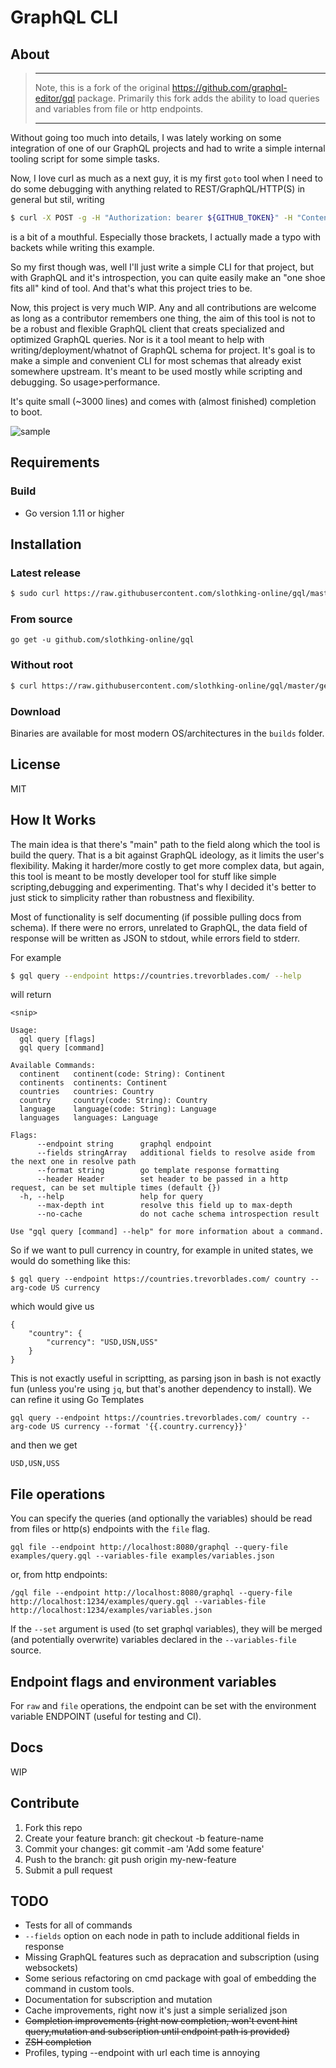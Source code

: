 # GraphQL CLI

## About

> ******
> Note, this is a fork of the original https://github.com/graphql-editor/gql package. Primarily this fork adds the ability to load queries and variables from file or http endpoints.
> ******

Without going too much into details, I was lately working on some integration of one of our GraphQL projects and had to write a simple internal tooling script for some simple tasks.

Now, I love curl as much as a next guy, it is my first `goto` tool when I need to do some debugging with anything related to REST/GraphQL/HTTP(S) in general but stil, writing
```sh
$ curl -X POST -g -H "Authorization: bearer ${GITHUB_TOKEN}" -H "Content-Type: application/json" https://api.github.com/graphql -d '{"query": "query {viewer {issues(first: 1) {nodes{title}}}}"}
```
is a bit of a mouthful. Especially those brackets, I actually made a typo with backets while writing this example.

So my first though was, well I'll just write a simple CLI for that project, but with GraphQL and it's introspection, you can quite easily make an "one shoe fits all" kind of tool. And that's what this project tries to be.

Now, this project is very much WIP. Any and all contributions are welcome as long as a contributor remembers one thing, the aim of this tool is not to be a robust and flexible GraphQL client that creats specialized and optimized GraphQL queries. Nor is it a tool meant to help with writing/deployment/whatnot of GraphQL schema for project. It's goal is to make a simple and convenient CLI for most schemas that already exist somewhere upstream. It's meant to be used mostly while scripting and debugging. So usage>performance.

It's quite small (~3000 lines) and comes with (almost finished) completion to boot.

![sample](https://user-images.githubusercontent.com/11337563/50778798-1f8dd680-129f-11e9-89a7-7ac9805ca584.gif)

## Requirements

### Build

* Go version 1.11 or higher

## Installation

### Latest release

```sh
$ sudo curl https://raw.githubusercontent.com/slothking-online/gql/master/getgql | sudo sh
```

### From source

```
go get -u github.com/slothking-online/gql
```

### Without root

```sh
$ curl https://raw.githubusercontent.com/slothking-online/gql/master/getgql | PREFIX=$HOME/bin sh
```

### Download

Binaries are available for most modern OS/architectures in the `builds` folder.


## License

MIT

## How It Works

The main idea is that there's "main" path to the field along which the tool is build the query. That is a bit against GraphQL ideology, as it limits the user's flexibility. Making it harder/more costly to get more complex data, but again, this tool is meant to be mostly developer tool for stuff like simple scripting,debugging and experimenting. That's why I decided it's better to just stick to simplicity rather than robustness and flexibility.

Most of functionality is self documenting (if possible pulling docs from schema). If there were no errors, unrelated to GraphQL, the data field of response will be written as JSON to stdout, while errors field to stderr.

For example
```sh
$ gql query --endpoint https://countries.trevorblades.com/ --help
```

will return

```
<snip>

Usage:
  gql query [flags]
  gql query [command]

Available Commands:
  continent   continent(code: String): Continent
  continents  continents: Continent
  countries   countries: Country
  country     country(code: String): Country
  language    language(code: String): Language
  languages   languages: Language

Flags:
      --endpoint string      graphql endpoint
      --fields stringArray   additional fields to resolve aside from the next one in resolve path
      --format string        go template response formatting
      --header Header        set header to be passed in a http request, can be set multiple times (default {})
  -h, --help                 help for query
      --max-depth int        resolve this field up to max-depth
      --no-cache             do not cache schema introspection result

Use "gql query [command] --help" for more information about a command.
```

So if we want to pull currency in country, for example in united states, we would do something like this:

```
$ gql query --endpoint https://countries.trevorblades.com/ country --arg-code US currency
```

which would give us
```
{
    "country": {
        "currency": "USD,USN,USS"
    }
}
```

This is not exactly useful in scriptting, as parsing json in bash is not exactly fun (unless you're using `jq`, but that's another dependency to install). We can refine it using Go Templates

```
gql query --endpoint https://countries.trevorblades.com/ country --arg-code US currency --format '{{.country.currency}}'
```

and then we get
```
USD,USN,USS
```

## File operations

You can specify the queries (and optionally the variables) should be read from files or http(s) endpoints with the `file` flag.

```
gql file --endpoint http://localhost:8080/graphql --query-file examples/query.gql --variables-file examples/variables.json
```

or, from http endpoints:

```
/gql file --endpoint http://localhost:8080/graphql --query-file http://localhost:1234/examples/query.gql --variables-file http://localhost:1234/examples/variables.json
```

If the `--set` argument is used (to set graphql variables), they will be merged (and potentially overwrite) variables declared in the `--variables-file` source.

## Endpoint flags and environment variables

For `raw` and `file` operations, the endpoint can be set with the environment variable ENDPOINT (useful for testing and CI).

## Docs

WIP

## Contribute

1.  Fork this repo
2.  Create your feature branch: git checkout -b feature-name
3.  Commit your changes: git commit -am 'Add some feature'
4.  Push to the branch: git push origin my-new-feature
5.  Submit a pull request

## TODO

* Tests for all of commands
* `--fields` option on each node in path to include additional fields in response
* Missing GraphQL features such as depracation and subscription (using websockets)
* Some serious refactoring on cmd package with goal of embedding the command in custom tools.
* Documentation for subscription and mutation
* Cache improvements, right now it's just a simple serialized json
* ~~Completion improvements (right now completion, won't event hint query,mutation and subscription until endpoint path is provided)~~
* ~~ZSH completion~~
* Profiles, typing --endpoint with url each time is annoying
